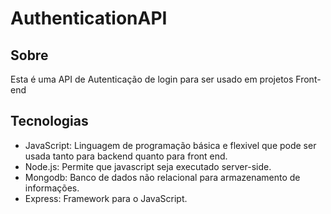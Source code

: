 # AuthenticationAPI

## Sobre

Esta é uma API de Autenticação de login para ser usado em projetos Front-end

## Tecnologias

- JavaScript: Linguagem de programação básica e flexivel que pode ser usada tanto para backend quanto para front end.
- Node.js: Permite que javascript seja executado server-side.
- Mongodb: Banco de dados não relacional para armazenamento de informações.
- Express: Framework para o JavaScript.
